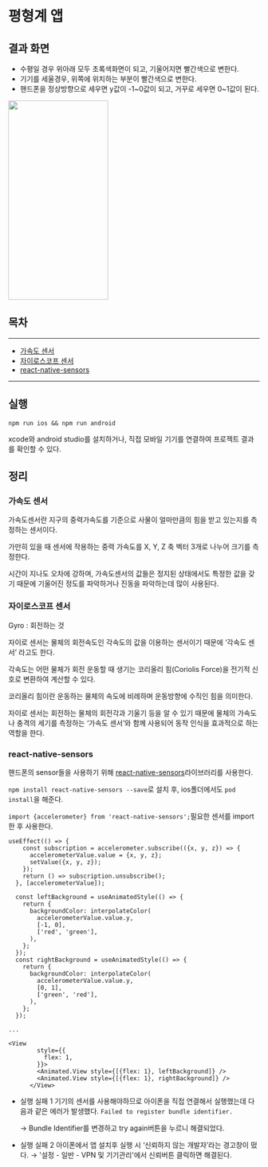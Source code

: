 # 평형계 앱

## 결과 화면

- 수평일 경우 위아래 모두 초록색화면이 되고, 기울어지면 빨간색으로 변한다.
- 기기를 세울경우, 위쪽에 위치하는 부분이 빨간색으로 변한다.
- 핸드폰을 정상방향으로 세우면 y값이 -1~0값이 되고, 거꾸로 세우면 0~1값이 된다.

<img src="https://user-images.githubusercontent.com/72879145/223045215-9080677a-3c9b-45f1-8f07-50d60bcccb3a.GIF" width="200" height="400">

## 목차

---

- [가속도 센서](#가속도-센서)
- [자이로스코프 센서](#자이로스코프-센서)
- [react-native-sensors](#react-native-sensors)

---

## 실행

```
npm run ios && npm run android
```

xcode와 android studio를 설치하거나, 직접 모바일 기기를 연결하여 프로젝트 결과를 확인할 수 있다.

## 정리

### 가속도 센서

가속도센서란 지구의 중력가속도를 기준으로 사물이 얼마만큼의 힘을 받고 있는지를 측정하는 센서이다.

가만히 있을 때 센서에 작용하는 중력 가속도를 X, Y, Z 축 벡터 3개로 나누어 크기를 측정한다.

시간이 지나도 오차에 강하며, 가속도센서의 값들은 정지된 상태에서도 특정한 값을 갖기 때문에 기울어진 정도를 파악하거나 진동을 파악하는데 많이 사용된다.

### 자이로스코프 센서

Gyro : 회전하는 것

자이로 센서는 물체의 회전속도인 각속도의 값을 이용하는 센서이기 때문에 ‘각속도 센서’ 라고도 한다.

각속도는 어떤 물체가 회전 운동할 때 생기는 코리올리 힘(Coriolis Force)을 전기적 신호로 변환하여 계산할 수 있다.

코리올리 힘이란 운동하는 물체의 속도에 비례하며 운동방향에 수직인 힘을 의미한다.

자이로 센서는 회전하는 물체의 회전각과 기울기 등을 알 수 있기 때문에 물체의 가속도나 충격의 세기를 측정하는 ‘가속도 센서’와 함께 사용되어 동작 인식을 효과적으로 하는 역할을 한다.

### react-native-sensors

핸드폰의 sensor들을 사용하기 위해 [react-native-sensors](https://react-native-sensors.github.io/docs/Usage.html)라이브러리를 사용한다.

`npm install react-native-sensors --save`로 설치 후, ios폴더에서도 `pod install`을 해준다.

`import {accelerometer} from 'react-native-sensors';`필요한 센서를 import한 후 사용한다.

```
useEffect(() => {
    const subscription = accelerometer.subscribe(({x, y, z}) => {
      accelerometerValue.value = {x, y, z};
      setValue({x, y, z});
    });
    return () => subscription.unsubscribe();
  }, [accelerometerValue]);

  const leftBackground = useAnimatedStyle(() => {
    return {
      backgroundColor: interpolateColor(
        accelerometerValue.value.y,
        [-1, 0],
        ['red', 'green'],
      ),
    };
  });
  const rightBackground = useAnimatedStyle(() => {
    return {
      backgroundColor: interpolateColor(
        accelerometerValue.value.y,
        [0, 1],
        ['green', 'red'],
      ),
    };
  });

...

<View
        style={{
          flex: 1,
        }}>
        <Animated.View style={[{flex: 1}, leftBackground]} />
        <Animated.View style={[{flex: 1}, rightBackground]} />
      </View>
```

- 실행 실패 1
  기기의 센서를 사용해야하므로 아이폰을 직접 연결해서 실행했는데 다음과 같은 에러가 발생했다.
  `Failed to register bundle identifier.`

  → Bundle Identifier를 변경하고 try again버튼을 누르니 해결되었다.

- 실행 실패 2
  아이폰에서 앱 설치후 실행 시 ‘신뢰하지 않는 개발자’라는 경고창이 떴다.
  → '설정 - 일반 - VPN 및 기기관리'에서 신뢰버튼 클릭하면 해결된다.
